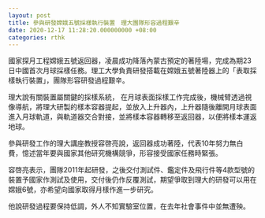 ```yaml
---
layout: post
title: 參與研發嫦娥五號採樣執行裝置　理大團隊形容過程艱辛
date: 2020-12-17 11:28:20.000000000 +08:00
categories: rthk
---
```


國家探月工程嫦娥五號返回器，凌晨成功降落內蒙古預定的著陸場，完成為期23日中國首次月球採樣任務。理工大學負責研發搭載在嫦娥五號著陸器上的「表取採樣執行裝置」，團隊形容研發過程艱辛。

理大說有關裝置屬關鍵的採樣系統， 在月球表面採樣工作完成後，機械臂透過視像導航，將理大研製的樣本容器提起，並放入上升器內，上升器隨後離開月球表面進入月球軌道，與軌道器交合對接，並將樣本容器轉移至返回器，以便將樣本運返地球。 

參與研發工作的理大講座教授容啓亮說，返回器成功著陸，代表10年努力無白費，憶述當年要與國家其他研究機構競爭，形容接受國家任務時緊張。 

容啓亮表示，團隊2011年起研發，之後交付測試件、鑑定件及飛行件等4款型號的裝置予國家作測試及使用，交付後仍作反覆測試，期望爭取到理大的研發可以用在嫦娥6號，亦希望向國家取得月樣作進一步研究。

他說研發過程要保持低調，外人不知實驗室位置，在去年社會事件中並無遭殃。
